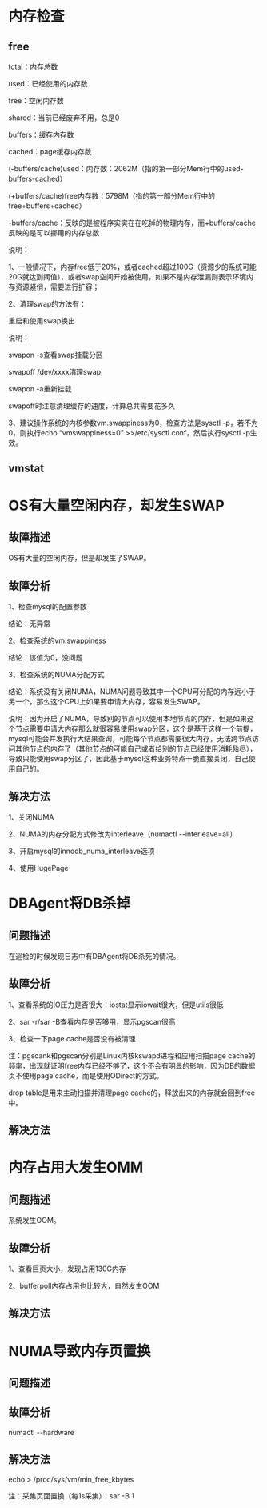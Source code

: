 # 内存检查

## free

total：内存总数

used：已经使用的内存数

free：空闲内存数

shared：当前已经废弃不用，总是0

buffers：缓存内存数

cached：page缓存内存数

(-buffers/cache)used：内存数：2062M（指的第一部分Mem行中的used-buffers-cached）

(+buffers/cache)free内存数：5798M（指的第一部分Mem行中的free+buffers+cached）

-buffers/cache：反映的是被程序实实在在吃掉的物理内存，而+buffers/cache反映的是可以挪用的内存总数

说明：

1、一般情况下，内存free低于20%，或者cached超过100G（资源少的系统可能20G就达到阈值），或者swap空间开始被使用，如果不是内存泄漏则表示环境内存资源紧俏，需要进行扩容；

2、清理swap的方法有：

重启和使用swap换出

说明：

swapon -s查看swap挂载分区

swapoff /dev/xxxx清理swap

swapon -a重新挂载

swapoff时注意清理缓存的速度，计算总共需要花多久

3、建议操作系统的内核参数vm.swappiness为0，检查方法是sysctl -p，若不为0，则执行echo “vmswappiness=0” >>/etc/sysctl.conf，然后执行sysctl -p生效。

 

## vmstat

 

# OS有大量空闲内存，却发生SWAP

## 故障描述

OS有大量的空闲内存，但是却发生了SWAP。

 

## 故障分析

1、检查mysql的配置参数

结论：无异常

2、检查系统的vm.swappiness

结论：该值为0，没问题

3、检查系统的NUMA分配方式

结论：系统没有关闭NUMA，NUMA问题导致其中一个CPU可分配的内存远小于另一个，那么这个CPU上如果要申请大内存，容易发生SWAP。

说明：因为开启了NUMA，导致别的节点可以使用本地节点的内存，但是如果这个节点需要申请大内存那么就很容易使用swap分区，这个是基于这样一个前提，mysql可能会并发执行大结果查询，可能每个节点都需要很大内存，无法跨节点访问其他节点的内存了（其他节点的可能自己或者给别的节点已经使用消耗殆尽），导致只能使用swap分区了，因此基于mysql这种业务特点干脆直接关闭，自己使用自己的。

 

## 解决方法

1、关闭NUMA

2、NUMA的内存分配方式修改为interleave（numactl --interleave=all）

3、开启mysql的innodb_numa_interleave选项

4、使用HugePage

 

# DBAgent将DB杀掉

## 问题描述

在巡检的时候发现日志中有DBAgent将DB杀死的情况。

## 故障分析

1、查看系统的IO压力是否很大：iostat显示iowait很大，但是utils很低

2、sar -r/sar -B查看内存是否够用，显示pgscan很高

3、检查一下page cache是否没有被清理

注：pgscank和pgscan分别是Linux内核kswapd进程和应用扫描page cache的频率，出现就证明free内存已经不够了，这个不会有明显的影响，因为DB的数据页不使用page cache，而是使用ODirect的方式。

drop table是用来主动扫描并清理page cache的，释放出来的内存就会回到free中。

 

## 解决方法

 

# 内存占用大发生OMM

## 问题描述

系统发生OOM。

## 故障分析

1、查看巨页大小，发现占用130G内存

2、bufferpoll内存占用也比较大，自然发生OOM

## 解决方法

 

# NUMA导致内存页置换

## 问题描述

## 故障分析

numactl --hardware

## 解决方法

echo  > /proc/sys/vm/min_free_kbytes

注：采集页面置换（每1s采集）：sar -B 1

 